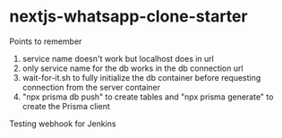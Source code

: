 # nextjs-whatsapp-clone-starter

Points to remember

1. service name doesn't work but localhost does in url
2. only service name for the db works in the db connection url
3. wait-for-it.sh to fully initialize the db container before requesting connection from the server container
4. "npx prisma db push" to create tables and "npx prisma generate" to create the Prisma client

Testing webhook for Jenkins

